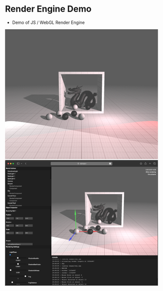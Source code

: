 # Render Engine Demo

 - Demo of JS / WebGL Render Engine

![Alt text](images/screens/0.png?raw=true "Title")
![Alt text](images/screens/1.png?raw=true "Title")
